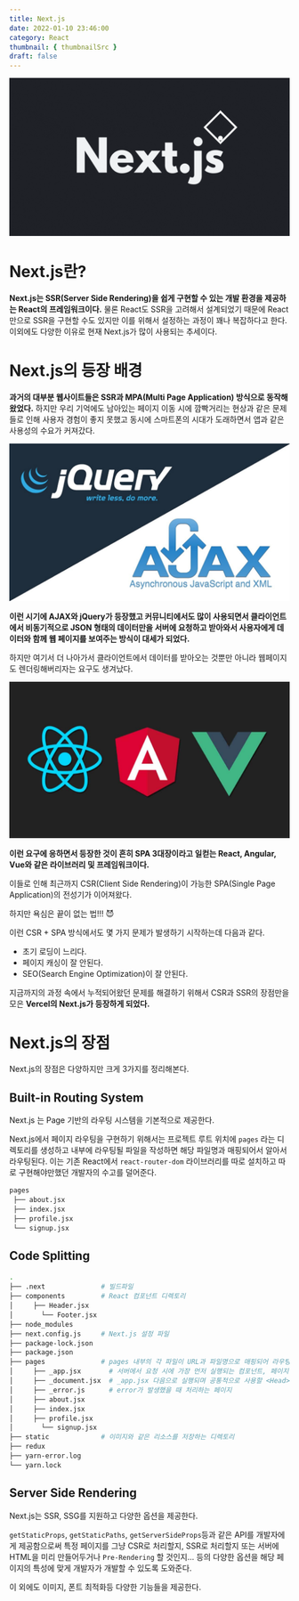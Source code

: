 ```yaml
---
title: Next.js
date: 2022-01-10 23:46:00
category: React
thumbnail: { thumbnailSrc }
draft: false
---
```


![](./images/thumbNails/Next.gif)

# Next.js란?

**Next.js는 SSR(Server Side Rendering)을 쉽게 구현할 수 있는 개발 환경을 제공하는 React의 프레임워크이다.** 물론 React도 SSR을 고려해서 설계되었기 때문에 React만으로 SSR을 구현할 수도 있지만 이를 위해서 설정하는 과정이 꽤나 복잡하다고 한다. 이외에도 다양한 이유로 현재 Next.js가 많이 사용되는 추세이다.

# Next.js의 등장 배경

**과거의 대부분 웹사이트들은 SSR과 MPA(Multi Page Application) 방식으로 동작해왔었다.** 하지만 우리 기억에도 남아있는 페이지 이동 시에 깜빡거리는 현상과 같은 문제들로 인해 사용자 경험이 좋지 못했고 동시에 스마트폰의 시대가 도래하면서 앱과 같은 사용성의 수요가 커져갔다.

![그림1. AJAX와 jQuery의 등장](./images/next-01.jpeg)

**이런 시기에 AJAX와 jQuery가 등장했고 커뮤니티에서도 많이 사용되면서 클라이언트에서 비동기적으로 JSON 형태의 데이터만을 서버에 요청하고 받아와서 사용자에게 데이터와 함께 웹 페이지를 보여주는 방식이 대세가 되었다.**

하지만 여기서 더 나아가서 클라이언트에서 데이터를 받아오는 것뿐만 아니라 웹페이지도 렌더링해버리자는 요구도 생겨났다.

![그림2. SPA 3대장의 등장](./images/next-02.jpeg)

**이런 요구에 응하면서 등장한 것이 흔히 SPA 3대장이라고 일컫는 React, Angular, Vue와 같은 라이브러리 및 프레임워크이다.**

이들로 인해 최근까지 CSR(Client Side Rendering)이 가능한 SPA(Single Page Application)의 전성기가 이어져왔다.

하지만 욕심은 끝이 없는 법!!! 😈

이런 CSR + SPA 방식에서도 몇 가지 문제가 발생하기 시작하는데 다음과 같다.

- 초기 로딩이 느리다.
- 페이지 캐싱이 잘 안된다.
- SEO(Search Engine Optimization)이 잘 안된다.

지금까지의 과정 속에서 누적되어왔던 문제를 해결하기 위해서 CSR과 SSR의 장점만을 모은 **Vercel의 Next.js가 등장하게 되었다.**

# Next.js의 장점

Next.js의 장점은 다양하지만 크게 3가지를 정리해본다.

## Built-in Routing System

Next.js 는 Page 기반의 라우팅 시스템을 기본적으로 제공한다.

Next.js에서 페이지 라우팅을 구현하기 위해서는 프로젝트 루트 위치에 `pages` 라는 디렉토리를 생성하고 내부에 라우팅될 파일을 작성하면 해당 파일명과 매핑되어서 알아서 라우팅된다. 이는 기존 React에서 `react-router-dom` 라이브러리를 따로 설치하고 따로 구현해야만했던 개발자의 수고를 덜어준다.

```bash
pages
 ├── about.jsx
 ├── index.jsx
 ├── profile.jsx
 └── signup.jsx
```

## Code Splitting

```bash
.
├── .next              # 빌드파일
├── components         # React 컴포넌트 디렉토리
│	  ├── Header.jsx
│		└── Footer.jsx
├── node_modules
├── next.config.js     # Next.js 설정 파일
├── package-lock.json
├── package.json
├── pages              # pages 내부의 각 파일이 URL과 파일명으로 매핑되어 라우팅된다.
│	  ├── _app.jsx       # 서버에서 요청 시에 가장 먼저 실행되는 컴포넌트, 페이지에 적용할 공통 레이아웃을 여기서 적용한다.
│	  ├── _document.jsx  # _app.jsx 다음으로 실행되며 공통적으로 사용할 <Head>, <body>등과 같은 태그들을 커스텀할 때 사용한다.
│	  ├── _error.js      # error가 발생했을 때 처리하는 페이지
│	  ├── about.jsx
│	  ├── index.jsx
│	  ├── profile.jsx
│		└── signup.jsx
├── static             # 이미지와 같은 리소스를 저장하는 디렉토리
├── redux
├── yarn-error.log
└── yarn.lock
```

## Server Side Rendering

Next.js는 SSR, SSG를 지원하고 다양한 옵션을 제공한다.

`getStaticProps`, `getStaticPaths`, `getServerSideProps`등과 같은 API를 개발자에게 제공함으로써 특정 페이지를 그냥 CSR로 처리할지, SSR로 처리할지 또는 서버에 HTML을 미리 만들어두거나 `Pre-Rendering` 할 것인지... 등의 다양한 옵션을 해당 페이지의 특성에 맞게 개발자가 개발할 수 있도록 도와준다.

이 외에도 이미지, 폰트 최적화등 다양한 기능들을 제공한다.

<br>
